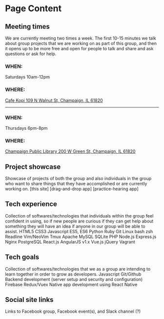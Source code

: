 # Page Content

## Meeting times
We are currently meeting two times a week. The first 10-15 minutes we talk about group projects that we are working on as part of this group, and then it opens up to be more free and open for people to talk and share and ask questions or ask for help.

### WHEN:
Saturdays 10am-12pm

### WHERE:
[Cafe Kopi 109 N Walnut St, Champaign, IL 61820](https://www.google.com/maps/place/109+N+Walnut+St,+Champaign,+IL+61820/@40.1168129,-88.2449414,17z)

---

### WHEN:
Thursdays 6pm-8pm

### WHERE:
[Champaign Public Library 200 W Green St, Champaign, IL 61820](https://www.google.com/maps/place/200+W+Green+St,+Champaign,+IL+61820/@40.1103471,-88.2480481,17z)

## Project showcase
Showcase of projects of both the group and also individuals in the group who want to share things that they have accomplished or are currently working on.
[this site]
[drag-and-drop app]
[practice-hearing app]

## Tech experience
Collection of softwares/technologies that individuals within the group feel confident in using, so if new people are curious if they can get help about something they will have an idea if anyone in our group will be able to assist.
HTML5
CSS3
Javascript ES5, ES6
Python
Ruby
Git
Linux
bash
zsh
Readline
Vim/NeoVim
Tmux
Apache
MySQL
SQLite
PHP
Node.js
Express.js
Nginx
PostgreSQL
React.js
AngularJS v1.x
Vue.js
jQuery
Vagrant

## Tech goals
Collection of softwares/technologies that we as a group are intending to learn together in order to grow as developers.
Javascript
Git/Github
Backend development (server setup and security and configuration)
Firebase
Redux/Vuex
Native app development using React Native

## Social site links
Links to Facebook group, Facebook event(s), and Slack channel (?)
